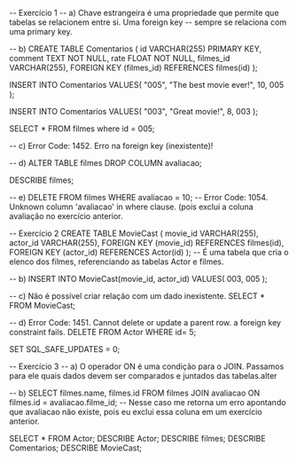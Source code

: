 -- Exercício 1
-- a) Chave estrangeira é uma propriedade que permite que tabelas se relacionem entre si. Uma foreign key
-- sempre se relaciona com uma primary key.

-- b) 
CREATE TABLE Comentarios (
		id VARCHAR(255) PRIMARY KEY,
    comment TEXT NOT NULL,
		rate FLOAT NOT NULL,
        filmes_id VARCHAR(255),
    FOREIGN KEY (filmes_id) REFERENCES filmes(id)
);

INSERT INTO Comentarios VALUES(
"005", "The best movie ever!", 10, 005
);

INSERT INTO Comentarios VALUES(
"003", "Great movie!", 8, 003
);

SELECT * FROM filmes where id = 005;

-- c) Error Code: 1452. Erro na foreign key (inexistente)!

-- d)
ALTER TABLE filmes
DROP COLUMN avaliacao;

DESCRIBE filmes;

-- e) 
DELETE FROM filmes
WHERE avaliacao = 10;
-- Error Code: 1054. Unknown column 'avaliacao' in where clause. (pois exclui a coluna avaliação no exercício anterior.

-- Exercício 2
CREATE TABLE MovieCast (
		movie_id VARCHAR(255),
		actor_id VARCHAR(255),
    FOREIGN KEY (movie_id) REFERENCES filmes(id),
    FOREIGN KEY (actor_id) REFERENCES Actor(id)
);
-- É uma tabela que cria o elenco dos filmes, referenciando as tabelas Actor e filmes.

-- b)
INSERT INTO MovieCast(movie_id, actor_id)
VALUES(
		003, 005
);

-- c) Não é possível criar relação com um dado inexistente.
SELECT * FROM MovieCast;

-- d) Error Code: 1451. Cannot delete or update a parent row. a foreign key constraint fails. 
DELETE FROM Actor WHERE id= 5;

SET SQL_SAFE_UPDATES = 0;

-- Exercício 3
-- a) O operador ON é uma condição para o JOIN. Passamos para ele quais dados devem ser comparados e juntados das tabelas.alter

-- b)
SELECT filmes.name, filmes.id
FROM filmes
JOIN avaliacao ON filmes.id = avaliacao.filme_id;
-- Nesse caso me retorna um erro apontando que avaliacao não existe, pois eu exclui essa coluna em um exercício anterior.




SELECT * FROM Actor;
DESCRIBE Actor;
DESCRIBE filmes;
DESCRIBE Comentarios;
DESCRIBE MovieCast;